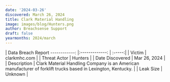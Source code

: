```yaml
---
date: '2024-03-26'
discovered: March 26, 2024
title: Clark Material Handling
image: images/blog/Hunters.png
author: Breachsense Support
draft: false
yearmonths: 2024/march
---
```



| Data Breach Report
------------:     |:-------------:    | :-----:|
| Victim      | clarkmhc.com      | 
| Threat Actor      | Hunters      | 
| Date Discovered      | Mar 26, 2024      | 
| Description      | Clark Material Handling Company is an American manufacturer of forklift trucks based in Lexington, Kentucky.      | 
| Leak Size      | Unknown      | 

